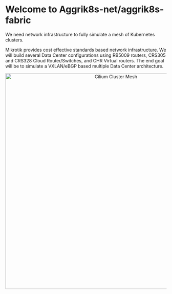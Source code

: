 # Welcome to Aggrik8s-net/aggrik8s-fabric
We need network infrastructure to fully simulate a mesh of Kubernetes clusters.

Mikrotik provides cost effective standards based network infrastructure.
We will build several Data Center configurations using RB5009 routers, CRS305 and CRS328 Cloud Router/Switches, and CHR Virtual routers.
The end goal will be to simulate a VXLAN/eBGP based multiple Data Center architecture.

<p align="center">
  <img src="https://cdn.sanity.io/images/xinsvxfu/production/52945d699a34350e33de7dc1d85182ae37b0715e-1600x938.png?auto=format&q=80&fit=clip&w=2560" width="675" title="Cilium Cluster Mesh">
</p>
